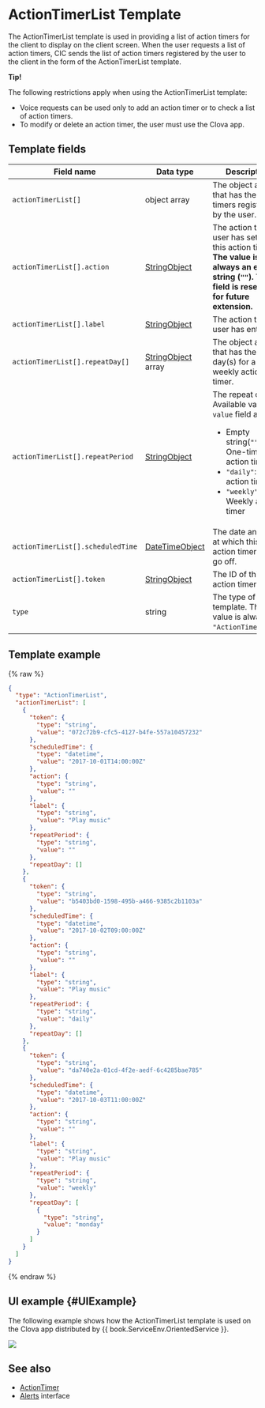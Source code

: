 # ActionTimerList Template
The ActionTimerList template is used in providing a list of action timers for the client to display on the client screen. When the user requests a list of action timers, CIC sends the list of action timers registered by the user to the client in the form of the ActionTimerList template.

<div class="tip">
<p><strong>Tip!</strong></p>
<p>The following restrictions apply when using the ActionTimerList template:</p>
<ul>
  <li>Voice requests can be used only to add an action timer or to check a list of action timers.</li>
  <li>To modify or delete an action timer, the user must use the Clova app.</li>
</ul>
</div>

## Template fields

| Field name       | Data type    | Description                     |
|---------------|---------|-----------------------------|
| `actionTimerList[]`               | object array  | The object array that has the action timers registered by the user.                                              |
| `actionTimerList[].action`       | [StringObject](/Develop/References/ContentTemplates/Shared_Objects.md#StringObject)     | The action the user has set on this action timer. **The value is always an empty string (`""`). This field is reserved for future extension.** |
| `actionTimerList[].label`        | [StringObject](/Develop/References/ContentTemplates/Shared_Objects.md#StringObject)     | The action the user has entered. |
| `actionTimerList[].repeatDay[]`     | [StringObject](/Develop/References/ContentTemplates/Shared_Objects.md#StringObject) array | The object array that has the repeat day(s) for a weekly action timer. |
| `actionTimerList[].repeatPeriod`  | [StringObject](/Develop/References/ContentTemplates/Shared_Objects.md#StringObject)     | The repeat cycle. Available values of `value` field are: <ul><li>Empty string(<code>""</code>): One-time action timer</li><li><code>"daily"</code>: Daily action timer</li><li><code>"weekly"</code>: Weekly action timer</li></ul> |
| `actionTimerList[].scheduledTime` | [DateTimeObject](/Develop/References/ContentTemplates/Shared_Objects.md#DateTimeObject) | The date and time at which this action timer is to go off.      |
| `actionTimerList[].token`         | [StringObject](/Develop/References/ContentTemplates/Shared_Objects.md#StringObject)     | The ID of this action timer.              |
| `type`        | string                                                                                                | The type of this template. The value is always `"ActionTimerList"`.             |

## Template example

{% raw %}

```json
{
  "type": "ActionTimerList",
  "actionTimerList": [
    {
      "token": {
        "type": "string",
        "value": "072c72b9-cfc5-4127-b4fe-557a10457232"
      },
      "scheduledTime": {
        "type": "datetime",
        "value": "2017-10-01T14:00:00Z"
      },
      "action": {
        "type": "string",
        "value": ""
      },
      "label": {
        "type": "string",
        "value": "Play music"
      },
      "repeatPeriod": {
        "type": "string",
        "value": ""
      },
      "repeatDay": []
    },
    {
      "token": {
        "type": "string",
        "value": "b5403bd0-1598-495b-a466-9385c2b1103a"
      },
      "scheduledTime": {
        "type": "datetime",
        "value": "2017-10-02T09:00:00Z"
      },
      "action": {
        "type": "string",
        "value": ""
      },
      "label": {
        "type": "string",
        "value": "Play music"
      },
      "repeatPeriod": {
        "type": "string",
        "value": "daily"
      },
      "repeatDay": []
    },
    {
      "token": {
        "type": "string",
        "value": "da740e2a-01cd-4f2e-aedf-6c4285bae785"
      },
      "scheduledTime": {
        "type": "datetime",
        "value": "2017-10-03T11:00:00Z"
      },
      "action": {
        "type": "string",
        "value": ""
      },
      "label": {
        "type": "string",
        "value": "Play music"
      },
      "repeatPeriod": {
        "type": "string",
        "value": "weekly"
      },
      "repeatDay": [
        {
          "type": "string",
          "value": "monday"
        }
      ]
    }
  ]
}
```

{% endraw %}

## UI example {#UIExample}

The following example shows how the ActionTimerList template is used on the Clova app distributed by {{ book.ServiceEnv.OrientedService }}.

![](/Develop/Assets/Images/Content_Template-ActionTimerList.png)

## See also
* [ActionTimer](/Develop/References/ContentTemplates/ActionTimer.md)
* [Alerts](/Develop/References/MessageInterfaces/Alerts.md) interface
